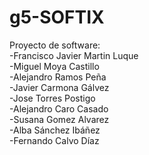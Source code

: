 # g5-SOFTIX
Proyecto de software:  
-Francisco Javier Martin Luque  
-Miguel Moya Castillo  
-Alejandro Ramos Peña  
-Javier Carmona Gálvez  
-Jose Torres Postigo  
-Alejandro Caro Casado  
-Susana Gomez Alvarez  
-Alba Sánchez Ibáñez  
-Fernando Calvo Díaz
